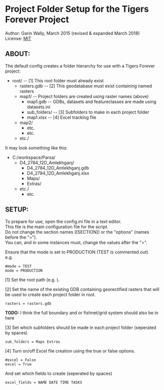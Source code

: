 # Project Folder Setup for the Tigers Forever Project
Author: Garin Wally, March 2015 (revised & expanded March 2018)  
License: [MIT](https://choosealicense.com/licenses/mit/)


## ABOUT:
The default config creates a folder hierarchy for use with a Tigers Forever project:  

* root/			-- [1] This root folder must already exist  
    * rasters.gdb		-- [2] This geodatabase must exist containing named rasters  
    * map1/		-- Project folders are created using raster names (above)  
        * map1.gdb	-- GDBs, datasets and featureclasses are made using datasets.ini  
        * sub_folders/	-- [3] Subfolders to make in each project folder  
        * map1.xlsx	-- [4] Excel tracking file  
    * map2/  
        * etc.  
        * etc.  
    * etc./  

It may look something like this:  

* C:/workspace/Parsa/  
    * D4_2784_12D_Amlekhganj/  
        * D4_2784_12D_Amlekhganj.gdb  
        * D4_2784_12D_Amlekhganj.xlsx  
        * Maps/  
        * Extras/  
    * etc./  
        * etc.  


## SETUP:
To prepare for use, open the config.ini file in a text editor.  
This file is the main configuration file for the script.  
Do not change the section names ([SECTION]) or the "options" (names before the "=").  
You can, and in some instances must, change the values after the "=".  

Ensure that the mode is set to PRODUCTION (TEST is commented out)  
e.g.  

    #mode = TEST
    mode = PRODUCTION

[1] Set the root path (e.g. <path-to-whatever>).  

[2] Set the name of the existing GDB containing georectified rasters that will
be used to create each project folder in root.  

    rasters = rasters.gdb

**TODO:** I think the full boundary and or fishnet/grid system should also be in here  

[3] Set which subfolders should be made in each project folder (seperated by spaces)  

    sub_folders = Maps Extras

[4] Turn on/off Excel file creation using the true or false options.  

    #excel = False
	excel = True

And set which fields to create (seperated by spaces)  

    excel_fields = NAME DATE TIME TASKS

